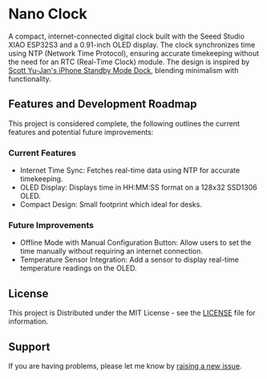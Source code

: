 # Nano Clock

A compact, internet-connected digital clock built with the Seeed Studio XIAO ESP32S3 and a 0.91-inch OLED display. The clock synchronizes time using NTP (Network Time Protocol), ensuring accurate timekeeping without the need for an RTC (Real-Time Clock) module. The design is inspired by [Scott Yu-Jan's iPhone Standby Mode Dock](https://www.youtube.com/watch?v=L3nWw8qSYgk&t=30s), blending minimalism with functionality.

## Features and Development Roadmap

This project is considered complete, the following outlines the current features and potential future improvements:

### Current Features
- Internet Time Sync: Fetches real-time data using NTP for accurate timekeeping.
- OLED Display: Displays time in HH:MM:SS format on a 128x32 SSD1306 OLED.
- Compact Design: Small footprint which ideal for desks.

### Future Improvements
- Offline Mode with Manual Configuration Button: Allow users to set the time manually without requiring an internet connection.
- Temperature Sensor Integration: Add a sensor to display real-time temperature readings on the OLED.

## License

This project is Distributed under the MIT License - see the [LICENSE](LICENSE) file for information.

## Support

If you are having problems, please let me know by [raising a new issue](https://github.com/ImSeanConroy/nano-clock/issues/new/choose).